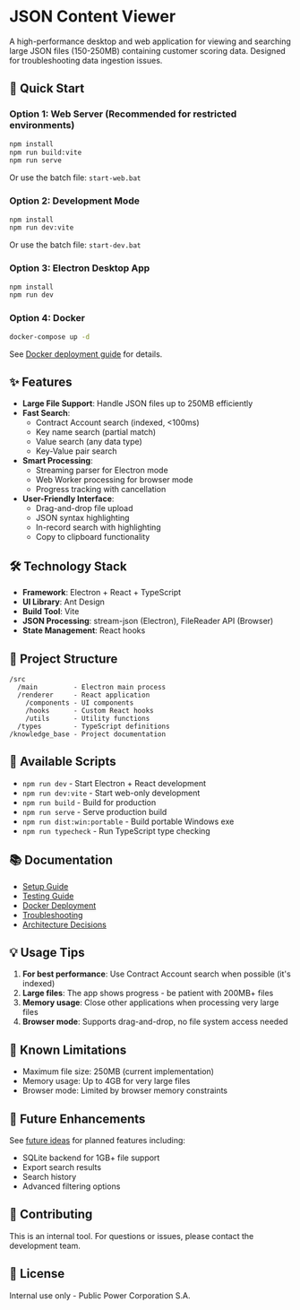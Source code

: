 # JSON Content Viewer

A high-performance desktop and web application for viewing and searching large JSON files (150-250MB) containing customer scoring data. Designed for troubleshooting data ingestion issues.

## 🚀 Quick Start

### Option 1: Web Server (Recommended for restricted environments)
```bash
npm install
npm run build:vite
npm run serve
```
Or use the batch file: `start-web.bat`

### Option 2: Development Mode
```bash
npm install
npm run dev:vite
```
Or use the batch file: `start-dev.bat`

### Option 3: Electron Desktop App
```bash
npm install
npm run dev
```

### Option 4: Docker
```bash
docker-compose up -d
```
See [Docker deployment guide](knowledge_base/deployment/docker.md) for details.

## ✨ Features

- **Large File Support**: Handle JSON files up to 250MB efficiently
- **Fast Search**: 
  - Contract Account search (indexed, <100ms)
  - Key name search (partial match)
  - Value search (any data type)
  - Key-Value pair search
- **Smart Processing**:
  - Streaming parser for Electron mode
  - Web Worker processing for browser mode
  - Progress tracking with cancellation
- **User-Friendly Interface**:
  - Drag-and-drop file upload
  - JSON syntax highlighting
  - In-record search with highlighting
  - Copy to clipboard functionality

## 🛠️ Technology Stack

- **Framework**: Electron + React + TypeScript
- **UI Library**: Ant Design
- **Build Tool**: Vite
- **JSON Processing**: stream-json (Electron), FileReader API (Browser)
- **State Management**: React hooks

## 📁 Project Structure

```
/src
  /main         - Electron main process
  /renderer     - React application
    /components - UI components
    /hooks      - Custom React hooks
    /utils      - Utility functions
  /types        - TypeScript definitions
/knowledge_base - Project documentation
```

## 🔧 Available Scripts

- `npm run dev` - Start Electron + React development
- `npm run dev:vite` - Start web-only development
- `npm run build` - Build for production
- `npm run serve` - Serve production build
- `npm run dist:win:portable` - Build portable Windows exe
- `npm run typecheck` - Run TypeScript type checking

## 📚 Documentation

- [Setup Guide](knowledge_base/development/setup-guide.md)
- [Testing Guide](knowledge_base/development/testing-guide.md) 
- [Docker Deployment](knowledge_base/deployment/docker.md)
- [Troubleshooting](knowledge_base/development/troubleshooting.md)
- [Architecture Decisions](knowledge_base/architecture/technical-decisions.md)

## 💡 Usage Tips

1. **For best performance**: Use Contract Account search when possible (it's indexed)
2. **Large files**: The app shows progress - be patient with 200MB+ files
3. **Memory usage**: Close other applications when processing very large files
4. **Browser mode**: Supports drag-and-drop, no file system access needed

## 🚧 Known Limitations

- Maximum file size: 250MB (current implementation)
- Memory usage: Up to 4GB for very large files
- Browser mode: Limited by browser memory constraints

## 🔮 Future Enhancements

See [future ideas](knowledge_base/features/future-ideas.md) for planned features including:
- SQLite backend for 1GB+ file support
- Export search results
- Search history
- Advanced filtering options

## 🤝 Contributing

This is an internal tool. For questions or issues, please contact the development team.

## 📄 License

Internal use only - Public Power Corporation S.A.